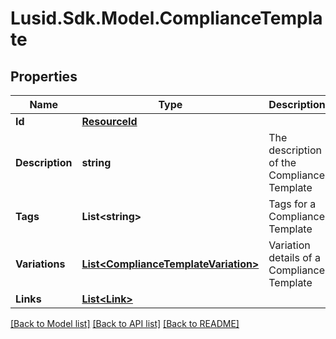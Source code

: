 # Lusid.Sdk.Model.ComplianceTemplate

## Properties

Name | Type | Description | Notes
------------ | ------------- | ------------- | -------------
**Id** | [**ResourceId**](ResourceId.md) |  | 
**Description** | **string** | The description of the Compliance Template | 
**Tags** | **List&lt;string&gt;** | Tags for a Compliance Template | [optional] 
**Variations** | [**List&lt;ComplianceTemplateVariation&gt;**](ComplianceTemplateVariation.md) | Variation details of a Compliance Template | 
**Links** | [**List&lt;Link&gt;**](Link.md) |  | [optional] 

[[Back to Model list]](../README.md#documentation-for-models) [[Back to API list]](../README.md#documentation-for-api-endpoints) [[Back to README]](../README.md)

